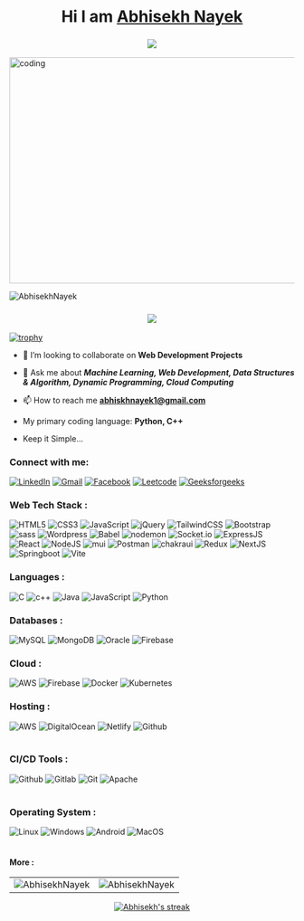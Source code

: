 <h1 align="center">Hi I am <a href="https://github.com/AbhisekhNayek">Abhisekh Nayek</a></h1>

<h3 align="center"> <img src="https://readme-typing-svg.herokuapp.com?color=5657F0&lines=Full+Stack+Developer+%3A)" /> </h3>

<img align="center" alt="coding" height="400" width="660" src="https://media.tenor.com/rePDfDWO3XoAAAAd/hacking.gif">


<p align="left"> <img src="https://komarev.com/ghpvc/?username=abhisekhnayek&label=Profile%20views&color=0e75b6&style=flat" alt="AbhisekhNayek" /> </p>

<h3 align="center"> <img src="https://readme-typing-svg.herokuapp.com?color=1077F0&lines=Belive+in+Hardwork+%3A)" /> </h3>

[![trophy](https://github-profile-trophy.vercel.app/?username=nayekabhishek1&theme=radical)](https://github.com/nayekabhishek1)


- 👯 I’m looking to collaborate on **Web Development Projects**

- 💬 Ask me about ***Machine Learning, Web Development, Data Structures & Algorithm, Dynamic Programming, Cloud Computing***

- 📫 How to reach me **abhiskhnayek1@gmail.com**

- My primary coding language: **Python, C++**

- Keep it Simple...

<h3 align="left">Connect with me:</h3>
<div align="left">
  <a href="https://www.linkedin.com/in/abhisekhnayek1755/"><img alt="LinkedIn" src="https://img.shields.io/badge/linkedin-%230077B5.svg?style=for-the-badge&logo=linkedin&logoColor=white"/></a>
  <a href="mailto:abhisekhnayek1@gmail.com"><img alt="Gmail" src="https://img.shields.io/badge/Gmail-D14836?style=for-the-badge&logo=gmail&logoColor=white"/></a>
   <a href="#"><img alt="Facebook" src="https://img.shields.io/badge/Facebook-E4405F?style=for-the-badge&logo=Facebook&logoColor=white"/></a>
  <a href="https://leetcode.com/Abhisekh15/"><img alt="Leetcode" src="https://img.shields.io/badge/Leetcode-2CA5E0?style=for-the-badge&logo=Leetcode&logoColor=white" /></a>
  <a href="https://auth.geeksforgeeks.org/user/abhisekhnayek/"><img alt="Geeksforgeeks" src="https://img.shields.io/badge/Geeksforgeeks-2CA5E0?style=for-the-badge&logo=Geeksforgeeks&logoColor=white" /></a>
</div>

<h3 align="left">Web Tech Stack :</h3>
<div align="left">
<img alt="HTML5" src="https://img.shields.io/badge/html5-%23E34F26.svg?style=for-the-badge&logo=html5&logoColor=black"/>
<img alt="CSS3" src="https://img.shields.io/badge/css3-%231572B6.svg?style=for-the-badge&logo=css3&logoColor=black"/> 
<img alt="JavaScript" src="https://img.shields.io/badge/javascript-%23323330.svg?style=for-the-badge&logo=javascript&logoColor=%23F7DF1E"/> 
<img alt="jQuery" src="https://img.shields.io/badge/jquery-%230769AD.svg?style=for-the-badge&logo=jquery&logoColor=white"/> 
<img alt="TailwindCSS" src="https://img.shields.io/badge/Tailwind_CSS-38B2AC?style=for-the-badge&logo=tailwind-css&logoColor=white"/>
<img alt="Bootstrap" src="https://img.shields.io/badge/bootstrap-%23563D7C.svg?style=for-the-badge&logo=bootstrap&logoColor=black"/>
<img alt="sass" src="https://img.shields.io/badge/Sass-CC6699?style=for-the-badge&logo=sass&logoColor=black"/>
<img alt="Wordpress" src="https://img.shields.io/badge/Wordpress-CC6699?style=for-the-badge&logo=Wordpress&logoColor=black"/>
<img alt="Babel" src="https://img.shields.io/badge/Babel-CC6699?style=for-the-badge&logo=Babel&logoColor=black"/>

<img alt="nodemon" src="https://img.shields.io/badge/nodemon-CC6699?style=for-the-badge&logo=nodemon&logoColor=black"/>
<img alt="Socket.io" src="https://img.shields.io/badge/Socket.io-CC6699?style=for-the-badge&logo=Socket.io&logoColor=black"/>
<img alt="ExpressJS" src="https://img.shields.io/badge/Express.js-000000?style=for-the-badge&logo=express&logoColor=white"/>
<img alt="React" src="https://img.shields.io/badge/react-%2320232a.svg?style=for-the-badge&logo=react&logoColor=%2361DAFB"/>
<img alt="NodeJS" src="https://img.shields.io/badge/node.js-%2343853D.svg?style=for-the-badge&logo=nodedotjs&logoColor=black"/>
<img alt="mui" src="https://img.shields.io/badge/Material%20UI-007FFF?style=for-the-badge&logo=mui&logoColor=white"/>
<img alt="Postman" src="https://img.shields.io/badge/Postman-CC6699?style=for-the-badge&logo=Postman&logoColor=black"/>
<img alt="chakraui" src="https://img.shields.io/badge/Chakra--UI-319795?style=for-the-badge&logo=chakra-ui&logoColor=white"/>
<img alt="Redux" src="https://img.shields.io/badge/Redux-593D88?style=for-the-badge&logo=redux&logoColor=white"/>
<img alt="NextJS" src="https://img.shields.io/badge/next.js-000000?style=for-the-badge&logo=nextdotjs&logoColor=white"/>
<img alt="Springboot" src="https://img.shields.io/badge/Springboot-000000?style=for-the-badge&logo=Springboot&logoColor=white"/>
<img alt="Vite" src="https://img.shields.io/badge/Vite-000000?style=for-the-badge&logo=Vite&logoColor=white"/>
</div>

<h3 align="left">Languages :</h3>
<div align="left">
  <img alt="C" src="https://img.shields.io/badge/C-%23ED8B00.svg?style=for-the-badge&logo=C&logoColor=white"/>
  <img alt="c++" src="https://img.shields.io/badge/C%2B%2B-00599C?style=for-the-badge&logo=c%2B%2B&logoColor=white"/>
  <img alt="Java" src="https://img.shields.io/badge/java-%23ED8B00.svg?style=for-the-badge&logo=java&logoColor=white"/>
  <img alt="JavaScript" src="https://img.shields.io/badge/javascript-%23323330.svg?style=for-the-badge&logo=javascript&logoColor=%23F7DF1E"/> 
  <img alt="Python" src="https://img.shields.io/badge/python-%2314354C.svg?style=for-the-badge&logo=python&logoColor=white"/>
</div>


<h3 align="left">Databases :</h3>
<div align="left">
  <img alt="MySQL" src="https://img.shields.io/badge/mysql-%2300f.svg?style=for-the-badge&logo=mysql&logoColor=white"/>
  <img alt="MongoDB" src ="https://img.shields.io/badge/MongoDB-4EA94B?style=for-the-badge&logo=mongodb&logoColor=white"/>
  <img alt="Oracle" src ="https://img.shields.io/badge/Oracle-%2307405e.svg?style=for-the-badge&logo=Oracle&logoColor=white"/>
  <img alt="Firebase" src ="https://img.shields.io/badge/Firebase-316192?style=for-the-badge&logo=Firebase&logoColor=white"/>
</div>

<h3 align="left">Cloud :</h3>
<div align="left">
   <img alt="AWS" src="https://img.shields.io/badge/Amazon_AWS-FF9900?style=for-the-badge&logo=amazonaws&logoColor=white"/>
  <img alt="Firebase" src ="https://img.shields.io/badge/Firebase-316192?style=for-the-badge&logo=Firebase&logoColor=white"/>
  <img alt="Docker" src ="https://img.shields.io/badge/Docker-316192?style=for-the-badge&logo=Docker&logoColor=white"/>
  <img alt="Kubernetes" src ="https://img.shields.io/badge/Kubernetes-316192?style=for-the-badge&logo=Kubernetes&logoColor=white"/>
</div>

</div>

<h3 align="left">Hosting :</h3>
<div align="left">
  <img alt="AWS" src="https://img.shields.io/badge/Amazon_AWS-FF9900?style=for-the-badge&logo=amazonaws&logoColor=white"/>
  <img alt="DigitalOcean" src="https://img.shields.io/badge/DigitalOcean-%230167ff.svg?style=for-the-badge&logo=digitalOcean&logoColor=white"/>
  <img alt="Netlify" src="https://img.shields.io/badge/Netlify-00C7B7?style=for-the-badge&logo=netlify&logoColor=white"/>
  <img alt="Github" src="https://img.shields.io/badge/Github-000000?style=for-the-badge&logo=Github&logoColor=white"/>
</div><br/>

<h3 align="left">CI/CD Tools :</h3>
<div align="left">
    <img alt="Github" src="https://img.shields.io/badge/Github-000000?style=for-the-badge&logo=Github&logoColor=white"/>
    <img alt="Gitlab" src="https://img.shields.io/badge/Gitlab-000000?style=for-the-badge&logo=Gitlab&logoColor=white"/>
    <img alt="Git" src="https://img.shields.io/badge/Git-000000?style=for-the-badge&logo=Git&logoColor=white"/>
    <img alt="Apache" src="https://img.shields.io/badge/Apache-000000?style=for-the-badge&logo=Apache&logoColor=white"/>
</div><br/>

<h3 align="left">Operating System :</h3>
<div align="left">
    <img alt="Linux" src="https://img.shields.io/badge/Linux-000000?style=for-the-badge&logo=Linux&logoColor=white"/>
    <img alt="Windows" src="https://img.shields.io/badge/Windows-000000?style=for-the-badge&logo=Windows&logoColor=white"/>
    <img alt="Android" src="https://img.shields.io/badge/Android-000000?style=for-the-badge&logo=Android&logoColor=white"/>
    <img alt="MacOS" src="https://img.shields.io/badge/MacOS-000000?style=for-the-badge&logo=MacOS&logoColor=white"/>
</div><br/>




<h4>More :</h4>
<table>
  <tr>
    <td><img src="https://github-readme-stats.vercel.app/api?username=AbhisekhNayek&show_icons=true&theme=highcontrast&hide_border=false" alt="AbhisekhNayek" /></td>
 <td><img src="https://github-readme-stats.vercel.app/api/top-langs?username=AbhisekhNayek&show_icons=true&theme=highcontrast&locale=en&layout=compact" alt="AbhisekhNayek" /></td>
  </tr>
</table>


<div align="center">
   <p>
    <a href="https://github.com/DenverCoder1/github-readme-streak-stats">
      <img  alt="Abhisekh's streak" src="https://streak-stats.demolab.com/?user=AbhisekhNayek&theme=highcontrast&hide_border=false"/>
    </a>
  </p>
</div>
